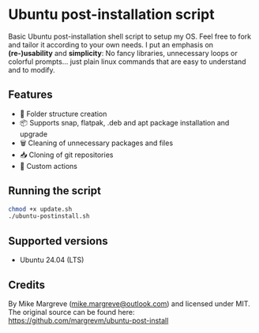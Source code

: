 # Ubuntu post-installation script

Basic Ubuntu post-installation shell script to setup my OS. Feel free to fork and tailor it according to your own needs. I put an emphasis on **(re-)usability** and **simplicity**: No fancy libraries, unnecessary loops or colorful prompts... just plain linux commands that are easy to understand and to modify.

## Features

- 📂 Folder structure creation
- 📦 Supports snap, flatpak, .deb and apt package installation and upgrade
- 🗑️ Cleaning of unnecessary packages and files
- 📥 Cloning of git repositories
- 🔧 Custom actions

## Running the script

```sh
chmod +x update.sh
./ubuntu-postinstall.sh 
```

## Supported versions

- Ubuntu 24.04 (LTS)

## Credits

By Mike Margreve (mike.margreve@outlook.com) and licensed under MIT. The original source can be found here: https://github.com/margrevm/ubuntu-post-install
